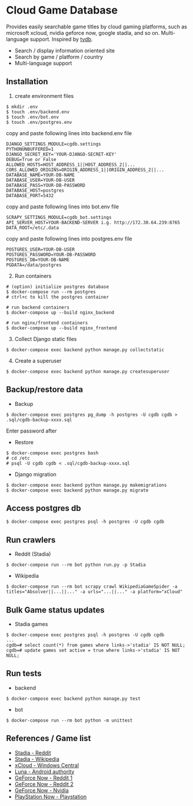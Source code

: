 # Cloud Game Database

Provides easily searchable game titles by cloud gaming platforms, such as microsoft xcloud, nvidia geforce now, google stadia, and so on. Multi-language support. Inspired by [tvdb](http://thetvdb.com).

- Search / display information oriented site
- Search by game / platform / country
- Multi-language support

## Installation

1. create environment files
```
$ mkdir .env
$ touch .env/backend.env
$ touch .env/bot.env
$ touch .env/postgres.env
```
copy and paste following lines into backend.env file
```
DJANGO_SETTINGS_MODULE=cgdb.settings
PYTHONUNBUFFERED=1
DJANGO_SECRET_KEY='YOUR-DJANGO-SECRET-KEY'
DEBUG=True or False
ALLOWED_HOSTS=HOST_ADDRESS_1||HOST_ADDRESS_2||...
CORS_ALLOWED_ORIGINS=ORIGIN_ADDRESS_1||ORIGIN_ADDRESS_2||...
DATABASE_NAME=YOUR-DB-NAME
DATABASE_USER=YOUR-DB-USER
DATABASE_PASS=YOUR-DB-PASSWORD
DATABASE_HOST=postgres
DATABASE_PORT=5432
```
copy and paste following lines into bot.env file
```
SCRAPY_SETTINGS_MODULE=cgdb_bot.settings
API_SERVER_HOST=YOUR-BACKEND-SERVER i.g. http://172.30.64.239:8765
DATA_ROOT=/etc/.data
```
copy and paste following lines into postgres.env file
```
POSTGRES_USER=YOUR-DB-USER
POSTGRES_PASSWORD=YOUR-DB-PASSWORD
POSTGRES_DB=YOUR-DB-NAME
PGDATA=/data/postgres
```
2. Run containers
```
# (option) initialize postgres database
$ docker-compose run --rm postgres
# ctrl+c to kill the postgres container

# run backend containers
$ docker-compose up --build nginx_backend

# run nginx/frontend containers
$ docker-compose up --build nginx_frontend
```
3. Collect Django static files
```
$ docker-compose exec backend python manage.py collectstatic
```
4. Create a superuser
```
$ docker-compose exec backend python manage.py createsuperuser
```

## Backup/restore data
- Backup
```
$ docker-compose exec postgres pg_dump -h postgres -U cgdb cgdb > .sql/cgdb-backup-xxxx.sql
```
Enter password after

- Restore
```
$ docker-compose exec postgres bash
# cd /etc
# psql -U cgdb cgdb < .sql/cgdb-backup-xxxx.sql
```

- Django migration
```
$ docker-compose exec backend python manage.py makemigrations
$ docker-compose exec backend python manage.py migrate
```

## Access postgres db
```
$ docker-compose exec postgres psql -h postgres -U cgdb cgdb
```

## Run crawlers
- Reddit (Stadia)
```
$ docker-compose run --rm bot python run.py -p Stadia
```
- Wikipedia
```
$ docker-compose run --rm bot scrapy crawl WikipediaGameSpider -a titles="Absolver||...||..." -a urls="...||..." -a platform="xCloud"
```

## Bulk Game status updates
- Stadia games
```
$ docker-compose exec postgres psql -h postgres -U cgdb cgdb
...
cgdb=# select count(*) from games where links->'stadia' IS NOT NULL;
cgdb=# update games set active = true where links->'stadia' IS NOT NULL;
```

## Run tests
- backend
```
$ docker-compose exec backend python manage.py test
```
- bot
```
$ docker-compose run --rm bot python -m unittest
```

## References / Game list
- [Stadia - Reddit](https://www.reddit.com/r/Stadia/wiki/index)
- [Stadia - Wikipedia](https://en.wikipedia.org/wiki/List_of_Stadia_games)
- [xCloud - Windows Central](https://www.windowscentral.com/xbox-project-xcloud-games-list)
- [Luna - Android authority](https://www.androidauthority.com/amazon-luna-1170676/)
- [GeForce Now - Reddit 1](http://gfngames.tk/)
- [GeForce Now - Reddit 2](https://geforcenow-games.com/)
- [GeForce Now - Nvidia](https://www.nvidia.com/en-us/geforce-now/games/)
- [PlayStation Now - Playstation](https://www.playstation.com/en-ca/ps-now/ps-now-games/#all-ps-now-games)